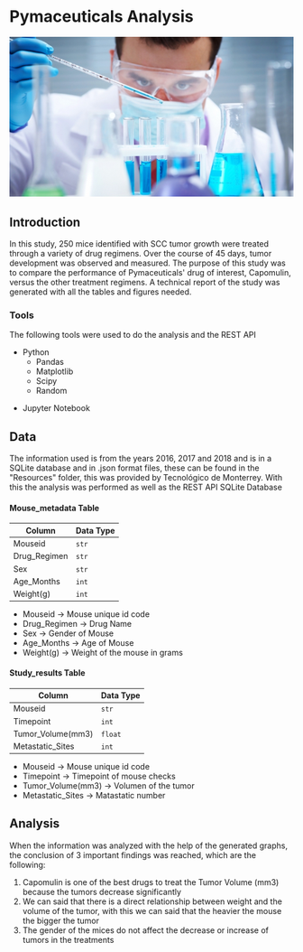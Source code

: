 # Pymaceuticals Analysis

[![](Img/Laboratory.jpg)]()

## Introduction

In this study, 250 mice identified with SCC tumor growth were treated through a variety of drug regimens. Over the course of 45 days, tumor development was observed and measured. The purpose of this study was to compare the performance of Pymaceuticals' drug of interest, Capomulin, versus the other treatment regimens. A technical report of the study was generated with all the tables and figures needed.


### Tools

The following tools were used to do the analysis and the REST API

+ Python
    + Pandas
    + Matplotlib
    + Scipy
    + Random
- Jupyter Notebook


## Data

The information used is from the years 2016, 2017 and 2018 and is in a SQLite database and in .json format files, these can be found in the "Resources" folder, this was provided by Tecnológico de Monterrey.
With this the analysis was performed as well as the REST API
SQLite Database

#### Mouse_metadata Table

|     Column    | Data Type |
| ------------- | ----------|
|    Mouseid    |   `str`   |
|  Drug_Regimen |   `str`   |
|      Sex      |   `str`   |
|   Age_Months  |   `int`   |
|    Weight(g)  |   `int`   |


- Mouseid      -> Mouse unique id code
- Drug_Regimen -> Drug Name
- Sex          -> Gender of Mouse
- Age_Months   -> Age of Mouse
- Weight(g)    -> Weight of the mouse in grams


#### Study_results Table

|     Column        | Data Type |
| ----------------- | ----------|
|     Mouseid       |   `str`   |
|    Timepoint      |   `int`   |
| Tumor_Volume(mm3) |  `float`  |
| Metastatic_Sites  |   `int`   |


- Mouseid            -> Mouse unique id code
- Timepoint          -> Timepoint of mouse checks
- Tumor_Volume(mm3)  -> Volumen of the tumor
- Metastatic_Sites   -> Matastatic number


## Analysis

When the information was analyzed with the help of the generated graphs, the conclusion of 3 important findings was reached, which are the following:

1. Capomulin is one of the best drugs to treat the Tumor Volume (mm3) because the tumors decrease significantly 
2. We can said that there is a direct relationship between weight and the volume of the tumor, with this we can said that  the heavier the mouse the bigger the tumor
3. The gender of the mices do not affect the decrease or increase of tumors in the treatments